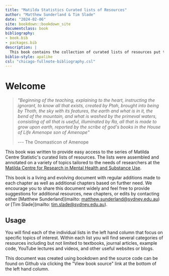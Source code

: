 ```yaml
--- 
title: "Matilda Statistics Curated lists of Resources"
author: "Matthew Sunderland & Tim Slade"
date: "2024-02-06"
site: bookdown::bookdown_site
documentclass: book
bibliography:
- book.bib
- packages.bib
description: |
  This book contains the collection of curated lists of resources put together for the Matilda Centre,
biblio-style: apalike
csl: "chicago-fullnote-bibliography.csl"
---
```


# Welcome

> *"Beginning of the teaching, explaining to the heart, instructing the ignorant, to know all that exists, created by Ptah, brought into being by Thoth, the sky with its features, the earth and what is in it, the bend of the mountain, and what is washed by the primeval waters, consisting of all that is useful, illuminated by Ra, all that is made to grow upon earth, reported by the scribe of god's books in the House of Life Amenope son of Amenope"*
>
> --- The Onomasticon of Amenope

This book was written to provide easy access to the series of Matilda Centre Statistic's curated lists of resources. The lists were assembled and annotated on a variety of topics tailored to the needs of researchers at the [Matilda Centre for Research in Mental Health and Substance Use](https://www.sydney.edu.au/matilda-centre/). 

This book is a living and evolving document with regular additions made to each chapter as well as additional chapters based on further need. We encourage you to share this document widely and feel free to provide  suggestions for additional resources, new chapters, or edits by contacting either [Matthew Sunderland](mailto: matthew.sunderland@sydney.edu.au) or [Tim Slade](mailto: tim.slade@sydney.edu.au). 

## Usage 

You will find each of the individual lists in the left hand column that focus on specific topics of interest. Within each list you will find several categories of resources including but not limited to textbooks, journal articles, example code, YouTube lectures and videos, and other useful websites or blogs. 

This document was created using bookdown and the source code can be found on Github via clicking the "View book source" link at the bottom of the left hand column. 



